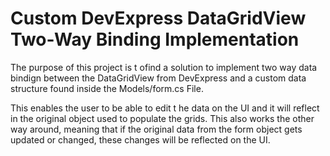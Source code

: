 <h1>Custom DevExpress DataGridView Two-Way Binding Implementation</h1>

<p>The purpose of this project is t ofind a solution to implement two way data bindign between the DataGridView from DevExpress and a custom data structure found inside the Models/form.cs File.</p>
<p>This enables the user to be able to edit t he data on the UI and it will reflect in the original object used to populate the grids. This also works the other way around, meaning that if the original data from the form object gets updated or changed, these changes will be reflected on the UI.</p>

